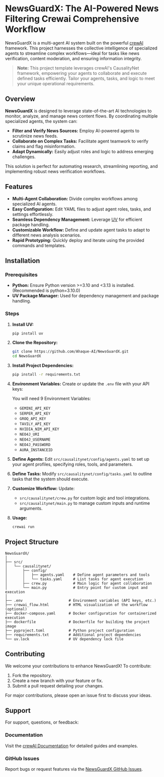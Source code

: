 # NewsGuardX: The AI-Powered News Filtering Crewai Comprehensive Workflow

NewsGuardX is a multi-agent AI system built on the powerful [crewAI](https://crewai.com) framework. This project harnesses the collective intelligence of specialized agents to streamline complex workflows—ideal for tasks like news verification, content moderation, and ensuring information integrity.

> **Note:** This project template leverages crewAI's CausalityNet framework, empowering your agents to collaborate and execute defined tasks efficiently. Tailor your agents, tasks, and logic to meet your unique operational requirements.

## Overview

**NewsGuardX** is designed to leverage state-of-the-art AI technologies to monitor, analyze, and manage news content flows. By coordinating multiple specialized agents, the system can:

- **Filter and Verify News Sources:** Employ AI-powered agents to scrutinize news feeds.
- **Collaborate on Complex Tasks:** Facilitate agent teamwork to verify claims and flag misinformation.
- **Adapt Dynamically:** Easily adjust roles and logic to address emerging challenges.

This solution is perfect for automating research, streamlining reporting, and implementing robust news verification workflows.

## Features

- **Multi-Agent Collaboration:** Divide complex workflows among specialized AI agents.
- **Easy Configuration:** Edit YAML files to adjust agent roles, tasks, and settings effortlessly.
- **Seamless Dependency Management:** Leverage [UV](https://docs.astral.sh/uv/) for efficient package handling.
- **Customizable Workflow:** Define and update agent tasks to adapt to different news analysis scenarios.
- **Rapid Prototyping:** Quickly deploy and iterate using the provided commands and templates.

## Installation

### Prerequisites

- **Python:** Ensure Python version >=3.10 and <3.13 is installed. (Recommended is python=3.10.0)
- **UV Package Manager:** Used for dependency management and package handling.

### Steps

1. **Install UV:**  
   ```bash
   pip install uv
   ```

2. **Clone the Repository:**
   ```bash
   git clone https://github.com/Ahaque-AI/NewsGuardX.git
   cd NewsGuardX
   ```

3. **Install Project Dependencies:**
   ```bash
   pip install -r requirements.txt
   ```

4. **Environment Variables:**
   Create or update the `.env` file with your API keys:
   
   You will need 9 Environment Variables:
   - `GEMINI_API_KEY`
   - `SERPER_API_KEY`
   - `GROQ_API_KEY`
   - `TAVILY_API_KEY`
   - `NVIDIA_NIM_API_KEY`
   - `NEO4J_URI`
   - `NEO4J_USERNAME`
   - `NEO4J_PASSWORD`
   - `AURA_INSTANCEID`

5. **Define Agents:**
   Edit `src/causalitynet/config/agents.yaml` to set up your agent profiles, specifying roles, tools, and parameters.

6. **Define Tasks:**
   Modify `src/causalitynet/config/tasks.yaml` to outline tasks that the system should execute.

7. **Customize Workflow:**
   Update:
   - `src/causalitynet/crew.py` for custom logic and tool integrations.
   - `src/causalitynet/main.py` to manage custom inputs and runtime arguments.

8. **Usage:**
   ```bash
   crewai run
   ```

## Project Structure

```
NewsGuardX/
│
├── src/
│   └── causalitynet/
│       ├── config/
│       │   ├── agents.yaml    # Define agent parameters and tools
│       │   └── tasks.yaml     # List tasks for agent execution
│       ├── crew.py            # Main logic for agent collaboration
│       └── main.py            # Entry point for custom input and execution
│
├── .env                     # Environment variables (API keys, etc.)
├── crewai_flow.html         # HTML visualization of the workflow (optional)
├── docker-compose.yaml      # Docker configuration for containerized execution
├── dockerfile               # Dockerfile for building the project image
├── pyproject.toml           # Python project configuration
├── requirements.txt         # Additional project dependencies
└── uv.lock                  # UV dependency lock file
```

## Contributing

We welcome your contributions to enhance NewsGuardX! To contribute:

1. Fork the repository.
2. Create a new branch with your feature or fix.
3. Submit a pull request detailing your changes.

For major contributions, please open an issue first to discuss your ideas.

## Support

For support, questions, or feedback:

### Documentation
Visit the [crewAI Documentation](https://docs.crewai.com/) for detailed guides and examples.

### GitHub Issues
Report bugs or request features via the [NewsGuardX GitHub Issues](https://github.com/Ahaque-AI/NewsGuardX/issues).
